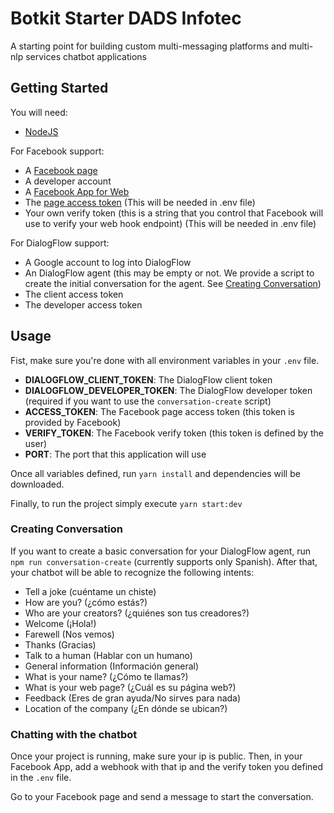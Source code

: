# Botkit Starter DADS Infotec
A starting point for building custom multi-messaging platforms and multi-nlp services chatbot applications

## Getting Started
You will need:
- [NodeJS](https://nodejs.org/es/)

For Facebook support:
- A [Facebook page](https://www.facebook.com/pages/create/)
- A developer account
- A [Facebook App for Web](https://developers.facebook.com/quickstarts/?platform=web)
- The [page access token](https://developers.facebook.com/docs/messenger-platform/guides/setup#page_access_token) (This will be needed in .env file)
- Your own verify token (this is a string that you control that Facebook will use to verify your web hook endpoint) (This will be needed in .env file)

For DialogFlow support:
- A Google account to log into DialogFlow
- An DialogFlow agent (this may be empty or not. We provide a script to create the initial conversation for the agent. See [Creating Conversation](#creating-conversation))
- The client access token
- The developer access token

## Usage
Fist, make sure you're done with all environment variables in your `.env` file.

- **DIALOGFLOW_CLIENT_TOKEN**: The DialogFlow client token
- **DIALOGFLOW_DEVELOPER_TOKEN**: The DialogFlow developer token (required if you want to use the `conversation-create` script)
- **ACCESS_TOKEN**: The Facebook page access token (this token is provided by Facebook)
- **VERIFY_TOKEN**: The Facebook verify token (this token is defined by the user)
- **PORT**: The port that this application will use

Once all variables defined, run `yarn install` and dependencies will be downloaded.

Finally, to run the project simply execute `yarn start:dev`

### Creating Conversation

If you want to create a basic conversation for your DialogFlow agent, run `npm run conversation-create` (currently supports only Spanish).
After that, your chatbot will be able to recognize the following intents:
- Tell a joke (cuéntame un chiste)
- How are you? (¿cómo estás?)
- Who are your creators? (¿quiénes son tus creadores?)
- Welcome (¡Hola!)
- Farewell (Nos vemos)
- Thanks (Gracias)
- Talk to a human (Hablar con un humano)
- General information (Información general)
- What is your name? (¿Cómo te llamas?)
- What is your web page? (¿Cuál es su página web?)
- Feedback (Eres de gran ayuda/No sirves para nada)
- Location of the company (¿En dónde se ubican?)

### Chatting with the chatbot
Once your project is running, make sure your ip is public. Then, in your Facebook App, add a webhook with that ip and the verify token you defined in the `.env` file.

Go to your Facebook page and send a message to start the conversation.
